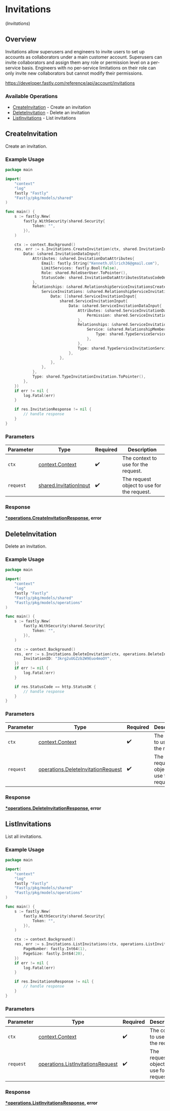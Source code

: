 # Invitations
(*Invitations*)

## Overview

Invitations allow superusers and engineers to invite users to set up accounts as collaborators under a main customer account. Superusers can invite collaborators and assign them any role or permission level on a per-service basis. Engineers with no per-service limitations on their role can only invite new collaborators but cannot modify their permissions.

<https://developer.fastly.com/reference/api/account/invitations>
### Available Operations

* [CreateInvitation](#createinvitation) - Create an invitation
* [DeleteInvitation](#deleteinvitation) - Delete an invitation
* [ListInvitations](#listinvitations) - List invitations

## CreateInvitation

Create an invitation.

### Example Usage

```go
package main

import(
	"context"
	"log"
	fastly "Fastly"
	"Fastly/pkg/models/shared"
)

func main() {
    s := fastly.New(
        fastly.WithSecurity(shared.Security{
            Token: "",
        }),
    )

    ctx := context.Background()
    res, err := s.Invitations.CreateInvitation(ctx, shared.InvitationInput{
        Data: &shared.InvitationDataInput{
            Attributes: &shared.InvitationDataAttributes{
                Email: fastly.String("Kenneth.Ullrich36@gmail.com"),
                LimitServices: fastly.Bool(false),
                Role: shared.RoleUserUser.ToPointer(),
                StatusCode: shared.InvitationDataAttributesStatusCodeOne.ToPointer(),
            },
            Relationships: &shared.RelationshipServiceInvitationsCreateInput{
                ServiceInvitations: &shared.RelationshipServiceInvitationsCreateServiceInvitationsInput{
                    Data: []shared.ServiceInvitationInput{
                        shared.ServiceInvitationInput{
                            Data: &shared.ServiceInvitationDataInput{
                                Attributes: &shared.ServiceInvitationDataAttributes{
                                    Permission: shared.ServiceInvitationDataAttributesPermissionReadOnly.ToPointer(),
                                },
                                Relationships: &shared.ServiceInvitationDataRelationshipsInput{
                                    Service: &shared.RelationshipMemberServiceInput{
                                        Type: shared.TypeServiceService.ToPointer(),
                                    },
                                },
                                Type: shared.TypeServiceInvitationServiceInvitation.ToPointer(),
                            },
                        },
                    },
                },
            },
            Type: shared.TypeInvitationInvitation.ToPointer(),
        },
    })
    if err != nil {
        log.Fatal(err)
    }

    if res.InvitationResponse != nil {
        // handle response
    }
}
```

### Parameters

| Parameter                                                        | Type                                                             | Required                                                         | Description                                                      |
| ---------------------------------------------------------------- | ---------------------------------------------------------------- | ---------------------------------------------------------------- | ---------------------------------------------------------------- |
| `ctx`                                                            | [context.Context](https://pkg.go.dev/context#Context)            | :heavy_check_mark:                                               | The context to use for the request.                              |
| `request`                                                        | [shared.InvitationInput](../../models/shared/invitationinput.md) | :heavy_check_mark:                                               | The request object to use for the request.                       |


### Response

**[*operations.CreateInvitationResponse](../../models/operations/createinvitationresponse.md), error**


## DeleteInvitation

Delete an invitation.

### Example Usage

```go
package main

import(
	"context"
	"log"
	fastly "Fastly"
	"Fastly/pkg/models/shared"
	"Fastly/pkg/models/operations"
)

func main() {
    s := fastly.New(
        fastly.WithSecurity(shared.Security{
            Token: "",
        }),
    )

    ctx := context.Background()
    res, err := s.Invitations.DeleteInvitation(ctx, operations.DeleteInvitationRequest{
        InvitationID: "3krg2uUGZzb2W9Euo4moOY",
    })
    if err != nil {
        log.Fatal(err)
    }

    if res.StatusCode == http.StatusOK {
        // handle response
    }
}
```

### Parameters

| Parameter                                                                                | Type                                                                                     | Required                                                                                 | Description                                                                              |
| ---------------------------------------------------------------------------------------- | ---------------------------------------------------------------------------------------- | ---------------------------------------------------------------------------------------- | ---------------------------------------------------------------------------------------- |
| `ctx`                                                                                    | [context.Context](https://pkg.go.dev/context#Context)                                    | :heavy_check_mark:                                                                       | The context to use for the request.                                                      |
| `request`                                                                                | [operations.DeleteInvitationRequest](../../models/operations/deleteinvitationrequest.md) | :heavy_check_mark:                                                                       | The request object to use for the request.                                               |


### Response

**[*operations.DeleteInvitationResponse](../../models/operations/deleteinvitationresponse.md), error**


## ListInvitations

List all invitations.

### Example Usage

```go
package main

import(
	"context"
	"log"
	fastly "Fastly"
	"Fastly/pkg/models/shared"
	"Fastly/pkg/models/operations"
)

func main() {
    s := fastly.New(
        fastly.WithSecurity(shared.Security{
            Token: "",
        }),
    )

    ctx := context.Background()
    res, err := s.Invitations.ListInvitations(ctx, operations.ListInvitationsRequest{
        PageNumber: fastly.Int64(1),
        PageSize: fastly.Int64(20),
    })
    if err != nil {
        log.Fatal(err)
    }

    if res.InvitationsResponse != nil {
        // handle response
    }
}
```

### Parameters

| Parameter                                                                              | Type                                                                                   | Required                                                                               | Description                                                                            |
| -------------------------------------------------------------------------------------- | -------------------------------------------------------------------------------------- | -------------------------------------------------------------------------------------- | -------------------------------------------------------------------------------------- |
| `ctx`                                                                                  | [context.Context](https://pkg.go.dev/context#Context)                                  | :heavy_check_mark:                                                                     | The context to use for the request.                                                    |
| `request`                                                                              | [operations.ListInvitationsRequest](../../models/operations/listinvitationsrequest.md) | :heavy_check_mark:                                                                     | The request object to use for the request.                                             |


### Response

**[*operations.ListInvitationsResponse](../../models/operations/listinvitationsresponse.md), error**

